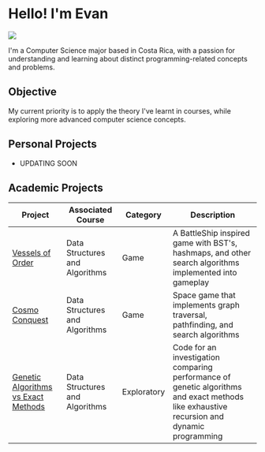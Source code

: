 # Hello! I'm Evan
<a href="https://www.linkedin.com/in/evan-chen-28a2252b8"><img src="https://img.shields.io/badge/-LinkedIn-0072b1?&style=for-the-badge&logo=linkedin&logoColor=white" /></a>


I'm a Computer Science major based in Costa Rica, with a passion for understanding and learning about distinct programming-related concepts and problems.

## Objective

My current priority is to apply the theory I've learnt in courses, while exploring more advanced computer science concepts.

## Personal Projects
- UPDATING SOON

## Academic Projects

Project | Associated Course | Category |Description                                               |
|--------|-------------------|----------|-----------|
| <a href="https://github.com/evaanchn/stack_underflow/tree/main/projects/project_01_vessels">Vessels of Order</a>| Data Structures and Algorithms | Game | A BattleShip inspired game with BST's, hashmaps, and other search algorithms implemented into gameplay |
| <a href="https://github.com/evaanchn/stack_underflow/tree/main/projects/project_02_conquest">Cosmo Conquest</a>| Data Structures and Algorithms | Game | Space game that implements graph traversal, pathfinding, and search algorithms |
| <a href="https://github.com/evaanchn/stack_underflow/tree/main/projects/project_03_genetic_algorithm">Genetic Algorithms vs Exact Methods</a>| Data Structures and Algorithms | Exploratory | Code for an investigation comparing performance of genetic algorithms and exact methods like exhaustive recursion and dynamic programming|
